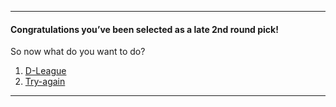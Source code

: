 ---
#### Congratulations you’ve been selected as a late 2nd round pick!  
So now what do you want to do?  
1. [D-League](D-league/d-league.md)  
2. [Try-again](Try-again/try-again.md)

---